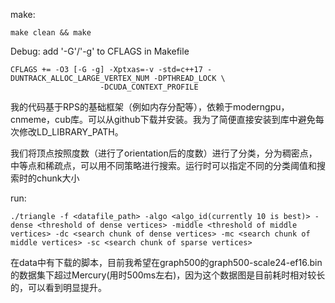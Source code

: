 

make:
```
make clean && make
```
Debug:
add '-G'/'-g' to CFLAGS in Makefile
```
CFLAGS += -O3 [-G -g] -Xptxas=-v -std=c++17 -DUNTRACK_ALLOC_LARGE_VERTEX_NUM -DPTHREAD_LOCK \
					-DCUDA_CONTEXT_PROFILE
```
我的代码基于RPS的基础框架（例如内存分配等），依赖于moderngpu，cnmeme，cub库。可以从github下载并安装。我为了简便直接安装到库中避免每次修改LD_LIBRARY_PATH。

我们将顶点按照度数（进行了orientation后的度数）进行了分类，分为稠密点，中等点和稀疏点，可以用不同策略进行搜索。运行时可以指定不同的分类阈值和搜索时的chunk大小

run:
```
./triangle -f <datafile_path> -algo <algo_id(currently 10 is best)> -dense <threshold of dense vertices> -middle <threshold of middle vertices> -dc <search chunk of dense vertices> -mc <search chunk of middle vertices> -sc <search chunk of sparse vertices>
```

在data中有下载的脚本，目前我希望在graph500的graph500-scale24-ef16.bin的数据集下超过Mercury(用时500ms左右)，因为这个数据图是目前耗时相对较长的，可以看到明显提升。
